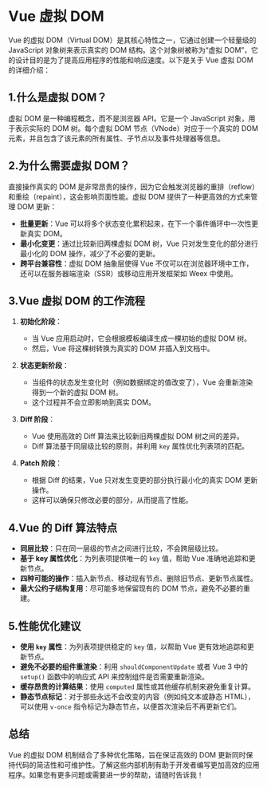 # Vue 虚拟 DOM

Vue 的虚拟 DOM（Virtual DOM）是其核心特性之一，它通过创建一个轻量级的 JavaScript 对象树来表示真实的 DOM 结构。这个对象树被称为“虚拟 DOM”，它的设计目的是为了提高应用程序的性能和响应速度。以下是关于 Vue 虚拟 DOM 的详细介绍：

## 1.什么是虚拟 DOM？

虚拟 DOM 是一种编程概念，而不是浏览器 API。它是一个 JavaScript 对象，用于表示实际的 DOM 树。每个虚拟 DOM 节点（VNode）对应于一个真实的 DOM 元素，并且包含了该元素的所有属性、子节点以及事件处理器等信息。

## 2.为什么需要虚拟 DOM？

直接操作真实的 DOM 是非常昂贵的操作，因为它会触发浏览器的重排（reflow）和重绘（repaint），这会影响页面性能。虚拟 DOM 提供了一种更高效的方式来管理 DOM 更新：

- **批量更新**：Vue 可以将多个状态变化累积起来，在下一个事件循环中一次性更新真实 DOM。
- **最小化变更**：通过比较新旧两棵虚拟 DOM 树，Vue 只对发生变化的部分进行最小化的 DOM 操作，减少了不必要的更新。
- **跨平台兼容性**：虚拟 DOM 抽象层使得 Vue 不仅可以在浏览器环境中工作，还可以在服务器端渲染（SSR）或移动应用开发框架如 Weex 中使用。

## 3.Vue 虚拟 DOM 的工作流程

1. **初始化阶段**：

   - 当 Vue 应用启动时，它会根据模板编译生成一棵初始的虚拟 DOM 树。
   - 然后，Vue 将这棵树转换为真实的 DOM 并插入到文档中。

2. **状态更新阶段**：

   - 当组件的状态发生变化时（例如数据绑定的值改变了），Vue 会重新渲染得到一个新的虚拟 DOM 树。
   - 这个过程并不会立即影响到真实 DOM。

3. **Diff 阶段**：

   - Vue 使用高效的 Diff 算法来比较新旧两棵虚拟 DOM 树之间的差异。
   - Diff 算法基于同层级比较的原则，并利用 `key` 属性优化列表项的匹配。

4. **Patch 阶段**：
   - 根据 Diff 的结果，Vue 只对发生变更的部分执行最小化的真实 DOM 更新操作。
   - 这样可以确保只修改必要的部分，从而提高了性能。

## 4.Vue 的 Diff 算法特点

- **同层比较**：只在同一层级的节点之间进行比较，不会跨层级比较。
- **基于 key 属性优化**：为列表项提供唯一的 `key` 值，帮助 Vue 准确地追踪和更新节点。
- **四种可能的操作**：插入新节点、移动现有节点、删除旧节点、更新节点属性。
- **最大公约子结构复用**：尽可能多地保留现有的 DOM 节点，避免不必要的重建。

## 5.性能优化建议

- **使用 `key` 属性**：为列表项提供稳定的 `key` 值，以帮助 Vue 更有效地追踪和更新节点。
- **避免不必要的组件重渲染**：利用 `shouldComponentUpdate` 或者 Vue 3 中的 `setup()` 函数中的响应式 API 来控制组件是否需要重新渲染。
- **缓存昂贵的计算结果**：使用 `computed` 属性或其他缓存机制来避免重复计算。
- **静态节点标记**：对于那些永远不会改变的内容（例如纯文本或静态 HTML），可以使用 `v-once` 指令标记为静态节点，以便首次渲染后不再更新它们。

## 总结

Vue 的虚拟 DOM 机制结合了多种优化策略，旨在保证高效的 DOM 更新同时保持代码的简洁性和可维护性。了解这些内部机制有助于开发者编写更加高效的应用程序。如果您有更多问题或需要进一步的帮助，请随时告诉我！
